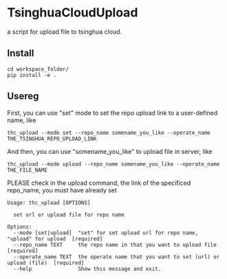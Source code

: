 # TsinghuaCloudUpload

a script for upload file to tsinghua cloud.

## Install

```shell
cd workspace_folder/
pip install -e .
```

## Usereg

First, you can use "set" mode to set the repo upload link to a user-defined name, like
```shell
thc_upload --mode set --repo_name somename_you_like --operate_name THE_TSINGHUA_REPO_UPLOAD_LINK
```
And then, you can use "somename_you_like" to upload file in server, like
```shell
thc_upload --mode upload --repo_name somename_you_like --operate_name THE_FILE_NAME
```
PLEASE check in the upload command, the link of the specificed repo_name, you must have already set



```text
Usage: thc_upload [OPTIONS]

  set url or upload file for repo name

Options:
  --mode [set|upload]  "set" for set upload url for repo name, "upload" for upload  [required]
  --repo_name TEXT     the repo name in that you want to upload file [required]
  --operate_name TEXT  the operate name that you want to set (url) or upload (file)  [required]
  --help               Show this message and exit.
```
